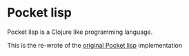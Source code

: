 # Pocket lisp

Pocket lisp is a Clojure like programming language.

This is the re-wrote of the [original Pocket lisp] implementation

<!-- Link -->
[original Pocket lisp]: https://github.com/maxinteger/pocket-lisp